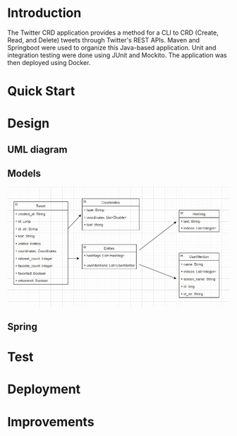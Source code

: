# Introduction
The Twitter CRD application provides a method for a CLI to CRD (Create, Read, and Delete) tweets through Twitter's REST APIs. Maven and Springboot were used to organize this Java-based application. Unit and integration testing were done using JUnit and Mockito. The application was then deployed using Docker.

# Quick Start

# Design
## UML diagram

## Models
![UML](./assets/asset2.JPG)

## Spring


# Test


# Deployment


# Improvements
